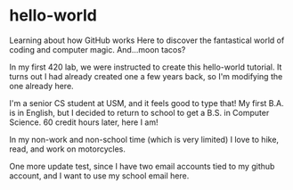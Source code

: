 # hello-world
Learning about how GitHub works
Here to discover the fantastical world of coding and computer magic.
And...moon tacos?

In my first 420 lab, we were instructed to create this hello-world tutorial. It turns out I had already created one a few years back, so I'm modifying the one already here. 

I'm a senior CS student at USM, and it feels good to type that! My first B.A. is in English, but I decided to return to school to get a B.S. in Computer Science. 60 credit hours later, here I am! 

In my non-work and non-school time (which is very limited) I love to hike, read, and work on motorcycles. 

One more update test, since I have two email accounts tied to my github account, and I want to use my school email here. 
